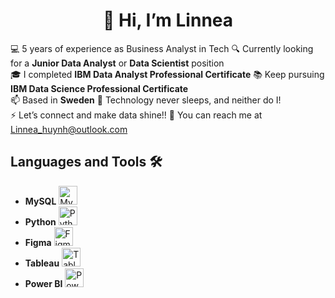 <h1 align="center">👋 Hi, I’m Linnea </h1> 

💻 5 years of experience as Business Analyst in Tech
🔍 Currently looking for a <strong>Junior Data Analyst</strong> or <strong>Data Scientist</strong> position
<br>
🎓 I completed <strong>IBM Data Analyst Professional Certificate</strong>
📚 Keep pursuing <strong>IBM Data Science Professional Certificate</strong>
<br>
📫 Based in <strong>Sweden</strong>
🚀 Technology never sleeps, and neither do I!
<br>
⚡ Let’s connect and make data shine!!
📩 You can reach me at Linnea_huynh@outlook.com<br> 
## Languages and Tools 🛠️

- **MySQL** <img src="https://img.icons8.com/ios/452/mysql-logo.png" width="30" alt="MySQL">
- **Python** <img src="https://img.icons8.com/ios/452/python.png" width="30" alt="Python">
- **Figma** <img src="https://img.icons8.com/ios/452/figma.png" width="30" alt="Figma">
- **Tableau** <img src="https://cdn.worldvectorlogo.com/logos/tableau-software.svg" width="30" alt="Tableau">
- **Power BI** <img src="https://img.icons8.com/ios/452/power-bi.png" width="30" alt="Power BI">

